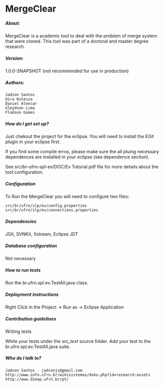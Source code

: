 # MergeClear

##### About:
MergeClear is a academic tool to deal with the problem of merge system that were cloned. This tool was part of a doctoral and master degree research.

##### Version: 

1.0.0-SNAPSHOT (not recommended for use in production)

##### Authors:

    Jadson Santos
    Uira Kulesza
    Daniel Alencar
    Gleydson Lima
    Fladson Gomes

##### How do I get set up?

Just chekout the project for the eclipse. You will need to install the EGit plugin in your eclipse first.

If you find some compile erros, please make sure the all pluing necessary dependences are installed in your eclipse (see dependence section).

See src/br-ufrn-spl-ev/DOC/Ev Tutorial.pdf file for more details about the tool configuration.

##### Configuration

   To Run the MergeClear you will need to configure two files:

    src/br/ufrn/slp/ev/config.properties
    src/br/ufrn/slp/ev/connections.properties

##### Dependencies

   JGit, SVNKit, Xstream, Eclipse JDT

##### Database configuration

Not necessary

##### How to run tests

Run the br.ufrn.spl.ev.TestAll.java class.

##### Deployment instructions

Right Click in the Project -> Run as -> Eclipse Application

##### Contribution guidelines

Writing tests

White your tests under the *src_test* source folder. Add your test to the br.ufrn.spl.ev.TestAll.java suite.

##### Who do I talk to?

    Jadson Santos - jadsonjs@gmail.com
    http://www.info.ufrn.br/wikisistemas/doku.php?id=research:assets
    http://www.dimap.ufrn.br/pt/


